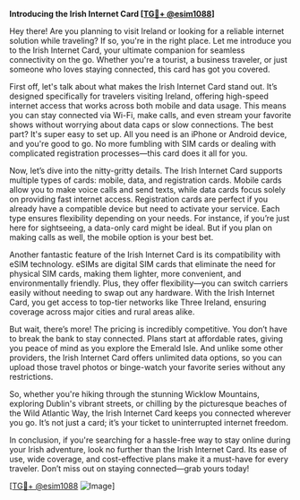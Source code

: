 **Introducing the Irish Internet Card [[TG💪+ @esim1088](https://t.me/s/esim1088)]**

Hey there! Are you planning to visit Ireland or looking for a reliable internet solution while traveling? If so, you're in the right place. Let me introduce you to the Irish Internet Card, your ultimate companion for seamless connectivity on the go. Whether you're a tourist, a business traveler, or just someone who loves staying connected, this card has got you covered.

First off, let's talk about what makes the Irish Internet Card stand out. It’s designed specifically for travelers visiting Ireland, offering high-speed internet access that works across both mobile and data usage. This means you can stay connected via Wi-Fi, make calls, and even stream your favorite shows without worrying about data caps or slow connections. The best part? It's super easy to set up. All you need is an iPhone or Android device, and you're good to go. No more fumbling with SIM cards or dealing with complicated registration processes—this card does it all for you.

Now, let’s dive into the nitty-gritty details. The Irish Internet Card supports multiple types of cards: mobile, data, and registration cards. Mobile cards allow you to make voice calls and send texts, while data cards focus solely on providing fast internet access. Registration cards are perfect if you already have a compatible device but need to activate your service. Each type ensures flexibility depending on your needs. For instance, if you’re just here for sightseeing, a data-only card might be ideal. But if you plan on making calls as well, the mobile option is your best bet.

Another fantastic feature of the Irish Internet Card is its compatibility with eSIM technology. eSIMs are digital SIM cards that eliminate the need for physical SIM cards, making them lighter, more convenient, and environmentally friendly. Plus, they offer flexibility—you can switch carriers easily without needing to swap out any hardware. With the Irish Internet Card, you get access to top-tier networks like Three Ireland, ensuring coverage across major cities and rural areas alike.

But wait, there’s more! The pricing is incredibly competitive. You don’t have to break the bank to stay connected. Plans start at affordable rates, giving you peace of mind as you explore the Emerald Isle. And unlike some other providers, the Irish Internet Card offers unlimited data options, so you can upload those travel photos or binge-watch your favorite series without any restrictions.

So, whether you're hiking through the stunning Wicklow Mountains, exploring Dublin's vibrant streets, or chilling by the picturesque beaches of the Wild Atlantic Way, the Irish Internet Card keeps you connected wherever you go. It’s not just a card; it’s your ticket to uninterrupted internet freedom.

In conclusion, if you're searching for a hassle-free way to stay online during your Irish adventure, look no further than the Irish Internet Card. Its ease of use, wide coverage, and cost-effective plans make it a must-have for every traveler. Don’t miss out on staying connected—grab yours today!

[[TG💪+ @esim1088](https://t.me/s/esim1088) ![Image](https://i.postimg.cc/Y0z9fWf4/image.png)]